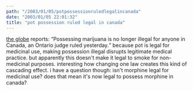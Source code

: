 ```yaml
---
path: "/2003/01/05/potpossessionruledlegalincanada" 
date: "2003/01/05 22:01:32" 
title: "pot possession ruled legal in canada" 
---
```

<p><a href="http://www.globeandmail.com/servlet/ArticleNews/front/RTGAM/20030103/wxpott0103/Front/homeBN/breakingnews">the globe</a> reports: <q>Possessing marijuana is no longer illegal for anyone in Canada, an Ontario judge ruled yesterday.</q> because pot is legal for medicinal use, making possession illegal disrupts legitimate medical practice. but apparently this doesn't make it legal to smoke for non-medicinal purposes. interesting how changing one law creates this kind of cascading effect. i have a question though: isn't morphine legal for medicinal use? does that mean it's now legal to possess morphine in canada?</p>
